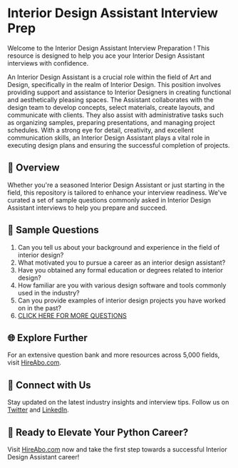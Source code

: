 # Interior Design Assistant Interview Prep

Welcome to the Interior Design Assistant Interview Preparation ! This resource is designed to help you ace your Interior Design Assistant interviews with confidence.

An Interior Design Assistant is a crucial role within the field of Art and Design, specifically in the realm of Interior Design. This position involves providing support and assistance to Interior Designers in creating functional and aesthetically pleasing spaces. The Assistant collaborates with the design team to develop concepts, select materials, create layouts, and communicate with clients. They also assist with administrative tasks such as organizing samples, preparing presentations, and managing project schedules. With a strong eye for detail, creativity, and excellent communication skills, an Interior Design Assistant plays a vital role in executing design plans and ensuring the successful completion of projects.

## 🚀 Overview

Whether you're a seasoned Interior Design Assistant or just starting in the field, this repository is tailored to enhance your interview readiness. We've curated a set of sample questions commonly asked in Interior Design Assistant interviews to help you prepare and succeed.

## 📝 Sample Questions

1. Can you tell us about your background and experience in the field of interior design?
2. What motivated you to pursue a career as an interior design assistant?
3. Have you obtained any formal education or degrees related to interior design?
4. How familiar are you with various design software and tools commonly used in the industry?
5. Can you provide examples of interior design projects you have worked on in the past?
6. [CLICK HERE FOR MORE QUESTIONS](https://hireabo.com/job/6_2_11/Interior%20Design%20Assistant)

## 🌐 Explore Further

For an extensive question bank and more resources across 5,000 fields, visit [HireAbo.com](https://www.hireabo.com).

## 📱 Connect with Us

Stay updated on the latest industry insights and interview tips. Follow us on [Twitter](https://twitter.com/hireabo) and [LinkedIn](https://www.linkedin.com/in/hire-abo-3609972a8/).

## 🚀 Ready to Elevate Your Python Career?

Visit [HireAbo.com](https://www.hireabo.com) now and take the first step towards a successful Interior Design Assistant career!